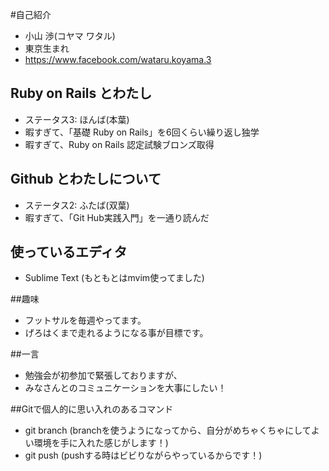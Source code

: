 #自己紹介
* 小山 渉(コヤマ ワタル)
* 東京生まれ
* https://www.facebook.com/wataru.koyama.3

## Ruby on Rails とわたし
* ステータス3: ほんば(本葉)
 * 暇すぎて、「基礎 Ruby on Rails」を6回くらい繰り返し独学
 * 暇すぎて、Ruby on Rails 認定試験ブロンズ取得

## Github とわたしについて
* ステータス2: ふたば(双葉)
 * 暇すぎて、「Git Hub実践入門」を一通り読んだ

## 使っているエディタ
* Sublime Text (もともとはmvim使ってました)

##趣味
* フットサルを毎週やってます。
 * げろはくまで走れるようになる事が目標です。

##一言
* 勉強会が初参加で緊張しておりますが、
 * みなさんとのコミュニケーションを大事にしたい！

##Gitで個人的に思い入れのあるコマンド
* git branch (branchを使うようになってから、自分がめちゃくちゃにしてよい環境を手に入れた感じがします！)
* git push (pushする時はビビりながらやっているからです！)